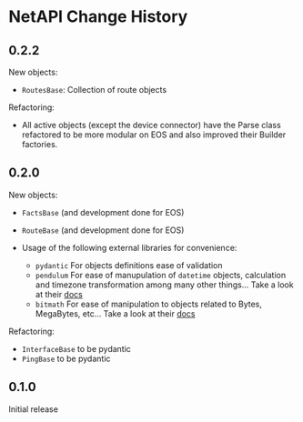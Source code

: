 # NetAPI Change History

## 0.2.2

New objects:

- `RoutesBase`: Collection of route objects

Refactoring:

- All active objects (except the device connector) have the Parse class refactored to be
more modular on EOS and also improved their Builder factories.

## 0.2.0

New objects:

- `FactsBase` (and development done for EOS)
- `RouteBase` (and development done for EOS)
- Usage of the following external libraries for convenience:

    - `pydantic` For objects definitions ease of validation
    - `pendulum` For ease of manupulation of `datetime` objects, calculation and timezone transformation among many other things... Take a look at their [docs](https://pendulum.eustace.io/)
    - `bitmath` For ease of manipulation to objects related to Bytes, MegaBytes, etc... Take a look at their [docs](https://bitmath.readthedocs.io/en/latest/)

Refactoring:

- `InterfaceBase` to be pydantic
- `PingBase` to be pydantic

## 0.1.0

Initial release
